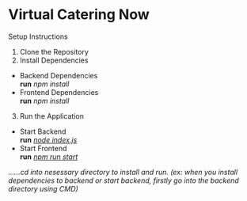 <h1>Virtual Catering Now</h1>

Setup Instructions
1. Clone the Repository
2. Install Dependencies
<ul>
    <li>Backend Dependencies<br>
        <b>run</b> <i>npm install</i>
    </li>
    <li>Frontend Dependencies<br>
        <b>run</b> <i>npm install</i>
    </li>
</ul>

3. Run the Application

<ul>
    <li>Start Backend<br>
        <b>run</b> <i><u>node index.js</u></i>
    </li>
    <li>Start Frontend<br>
        <b>run</b> <i><u>npm run start</u></i>
    </li>
</ul>


<i>......cd into nesessary directory to install and run. (ex: when you install dependencies to backend or start backend, firstly go into the backend directory using CMD)</i>
